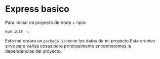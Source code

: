 # Express basico

Para iniciar mi proyecto de node + npm:

```bash
npm init -y
```

Esto me creara un `package.json`con los datos de mi proyecto.Este archivo sirve para varias cosas pero principalmente encontraremos la dependencias del proyecto.